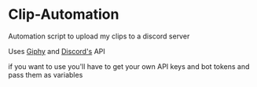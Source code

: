 # Clip-Automation
Automation script to upload my clips to a discord server

Uses [Giphy](https://developers.giphy.com/) and [Discord's](https://discord.com/developers/docs/intro) API

if you want to use you'll have to get your own API keys and bot tokens and pass them as variables

